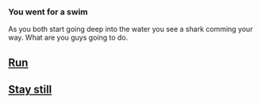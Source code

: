 ### You went for a swim
As you both start going deep into the water you see a shark comming your way. What are you guys going to do.

## [Run](run.md)
## [Stay still](still)